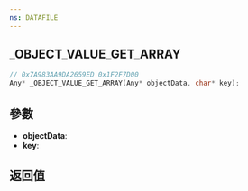 ```yaml
---
ns: DATAFILE
---
```

## _OBJECT_VALUE_GET_ARRAY

```c
// 0x7A983AA9DA2659ED 0x1F2F7D00
Any* _OBJECT_VALUE_GET_ARRAY(Any* objectData, char* key);
```


## 參數
* **objectData**: 
* **key**: 

## 返回值
